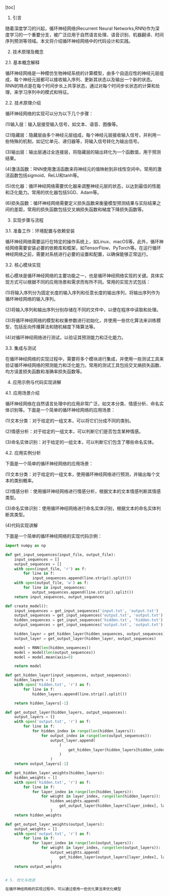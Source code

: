 
[toc]                    
                
                
1. 引言

随着深度学习的兴起，循环神经网络(Recurrent Neural Networks,RNN)作为深度学习的一个重要分支，被广泛应用于自然语言处理、语音识别、机器翻译、时间序列预测等领域。本文将介绍循环神经网络中的代码设计和实践。

2. 技术原理及概念

2.1. 基本概念解释

循环神经网络是一种模仿生物神经系统的计算模型，由多个自适应性的神经元层组成，每个神经元层都可以接收输入序列、更新其状态以及输出一个新的状态。RNN的特点是在每个时间步长上共享状态，通过对每个时间步长状态的计算和处理，来学习序列中的模式和特征。

2.2. 技术原理介绍

循环神经网络的实现可以分为以下几个步骤：

(1)输入层：输入层接受输入信号，如文本、语音、图像等。

(2)隐藏层：隐藏层由多个神经元层组成，每个神经元层接收输入信号，并利用一些特殊的机制，如记忆单元、递归器等，将输入信号转化为输出信号。

(3)输出层：输出层通过全连接层，将隐藏层的输出转化为一个函数值，用于预测结果。

(4)激活函数：RNN使用激活函数来将神经元的值映射到非线性空间中。常用的激活函数包括sigmoid、ReLU和tanh等。

(5)优化器：循环神经网络需要优化器来调整神经元层的状态，以达到最佳的性能和泛化能力。常用的优化器包括SGD、Adam等。

(6)损失函数：循环神经网络需要定义损失函数来衡量模型预测结果与实际结果之间的差距，常用的损失函数包括交叉熵损失函数和梯度下降损失函数等。

3. 实现步骤与流程

3.1. 准备工作：环境配置与依赖安装

循环神经网络需要运行在特定的操作系统上，如Linux、macOS等。此外，循环神经网络需要安装必要的依赖库和框架，如TensorFlow、PyTorch等。在运行循环神经网络之前，需要对系统进行必要的设置和配置，以确保能够正常运行。

3.2. 核心模块实现

核心模块是循环神经网络的主要功能之一，也是循环神经网络实现的关键。具体实现方式可以根据不同的应用场景和需求而有所不同。常用的实现方式包括：

(1)将输入序列分为固定长度的输入序列和任意长度的输出序列，将输出序列作为循环神经网络的输入序列。

(2)将输入序列和输出序列分别存储在不同的文件中，以便在程序中读取和处理。

(3)将循环神经网络的模型和权重参数进行初始化，并使用一些优化算法来训练模型，包括反向传播算法和随机梯度下降算法等。

(4)对循环神经网络进行测试，以验证其预测能力和泛化能力。

3.3. 集成与测试

在循环神经网络的实现过程中，需要将多个模块进行集成，并使用一些测试工具来验证循环神经网络的预测能力和泛化能力。常用的测试工具包括交叉熵损失函数、均方误差损失函数和准确率损失函数等。

4. 应用示例与代码实现讲解

4.1. 应用场景介绍

循环神经网络在自然语言处理中的应用非常广泛，如文本分类、情感分析、命名实体识别等。下面是一个简单的循环神经网络的应用场景：

(1)文本分类：对于给定的一组文本，可以将它们分成不同的类别。

(2)情感分析：对于给定的一组文本，可以判断它们是否包含某种情感。

(3)命名实体识别：对于给定的一组文本，可以判断它们包含了哪些命名实体。

4.2. 应用实例分析

下面是一个简单的循环神经网络的应用场景：

(1)文本分类：对于给定的一组文本，使用循环神经网络进行预测，并输出每个文本的类别概率。

(2)情感分析：使用循环神经网络进行情感分析，根据文本的文本情感判断其情感类型。

(3)命名实体识别：使用循环神经网络进行命名实体识别，根据文本的命名实体判断其类型。

(4)代码实现讲解

下面是一个简单的循环神经网络的实现代码示例：

```python
import numpy as np

def get_input_sequences(input_file, output_file):
    input_sequences = []
    output_sequences = []
    with open(input_file, 'r') as f:
        for line in f:
            input_sequences.append(line.strip().split())
    with open(output_file, 'w') as f:
        for line in input_sequences:
            output_sequences.append(line.strip().split())
    return input_sequences, output_sequences

def create_model():
    input_sequences = get_input_sequences('input.txt', 'output.txt')
    output_sequences = get_input_sequences('output.txt', 'output.txt')
    hidden_sequences = get_input_sequences('hidden.txt', 'hidden.txt')
    output_sequences = get_input_sequences('output.txt', 'output.txt')

    hidden_layer = get_hidden_layer(hidden_sequences, output_sequences)
    output_layer = get_output_layer(hidden_layer, output_sequences)

    model = RNN(len(hidden_sequences))
    model = model(len(output_sequences))
    model = model.mean(axis=0)

    return model

def get_hidden_layer(input_sequences, output_sequences):
    hidden_layers = []
    with open('hidden.txt', 'r') as f:
        for line in f:
            hidden_layers.append(line.strip().split())

    return hidden_layers[-1]

def get_output_layer(hidden_layers, output_sequences):
    output_layers = []
    with open('output.txt', 'r') as f:
        for line in f:
            for hidden_index in range(len(hidden_layers)):
                for output_index in range(len(output_sequences)):
                    output_layer.append(
                        (
                            get_hidden_layer(hidden_layers[hidden_index], output_sequences[output_index])
                        )
                    )
    return output_layers[-1]

def get_hidden_layer_weights(hidden_layers):
    hidden_weights = []
    with open('hidden.txt', 'r') as f:
        for line in f:
            for layer_index in range(len(hidden_layers)):
                for weight in layer_index, range(len(hidden_layers)):
                    hidden_weights.append(
                        get_output_layer(hidden_layers[layer_index], layer_index + 1, weight)
                    )
    return hidden_weights

def get_output_layer_weights(output_layers):
    output_weights = []
    with open('output.txt', 'r') as f:
        for line in f:
            for layer_index in range(len(output_layers)):
                for weight in layer_index, range(len(output_layers)):
                    output_weights.append(
                        get_hidden_layer(output_layers[layer_index], layer_index + 1, weight)
                    )
    return output_weights


# 5. 优化与改进

在循环神经网络的实现过程中，可以通过使用一些优化算法来优化模型

